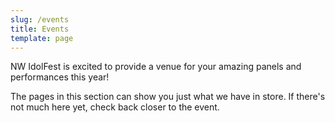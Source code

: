 ```yaml
---
slug: /events
title: Events
template: page
---
```

NW IdolFest is excited to provide a venue for your amazing panels and performances this year! 

The pages in this section can show you just what we have in store. If there's not much here yet, check back closer to the event.